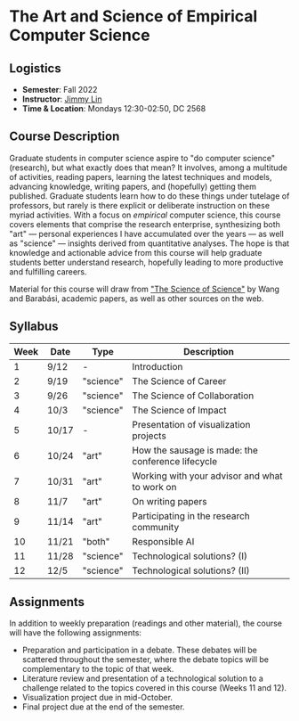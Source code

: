 # The Art and Science of Empirical Computer Science

## Logistics

+ **Semester**: Fall 2022
+ **Instructor**: [Jimmy Lin](https://cs.uwaterloo.ca/~jimmylin/)
+ **Time & Location**: Mondays 12:30-02:50, DC 2568

## Course Description

Graduate students in computer science aspire to "do computer science" (research), but what exactly does that mean?
It involves, among a multitude of activities, reading papers, learning the latest techniques and models, advancing knowledge, writing papers, and (hopefully) getting them published.
Graduate students learn how to do these things under tutelage of professors, but rarely is there explicit or deliberate instruction on these myriad activities.
With a focus on _empirical_ computer science, this course covers elements that comprise the research enterprise, synthesizing both "art" &mdash; personal experiences I have accumulated over the years &mdash; as well as "science" &mdash; insights derived from quantitative analyses.
The hope is that knowledge and actionable advice from this course will help graduate students better understand research, hopefully leading to more productive and fulfilling careers.

Material for this course will draw from ["The Science of Science"](https://www.dashunwang.com/book/the-science-of-science) by Wang and Barabási, academic papers, as well as other sources on the web.

## Syllabus

| Week | Date | Type | Description |
|------|------|------|-------------|
| 1 | 9/12 | - | Introduction |
| 2 | 9/19 | "science" | The Science of Career |
| 3 | 9/26 | "science" | The Science of Collaboration |
| 4 | 10/3 | "science" | The Science of Impact |
| 5 | 10/17 | - | Presentation of visualization projects |
| 6 | 10/24 | "art" | How the sausage is made: the conference lifecycle |
| 7 | 10/31 | "art" | Working with your advisor and what to work on |
| 8 | 11/7 | "art" | On writing papers |
| 9 | 11/14 | "art" | Participating in the research community |
| 10 | 11/21 | "both" | Responsible AI |
| 11 | 11/28 | "science" | Technological solutions? (I) |
| 12 | 12/5 | "science" | Technological solutions? (II) |

## Assignments

In addition to weekly preparation (readings and other material), the course will have the following assignments:

+ Preparation and participation in a debate. These debates will be scattered throughout the semester, where the debate topics will be complementary to the topic of that week.
+ Literature review and presentation of a technological solution to a challenge related to the topics covered in this course (Weeks 11 and 12).
+ Visualization project due in mid-October.
+ Final project due at the end of the semester.
